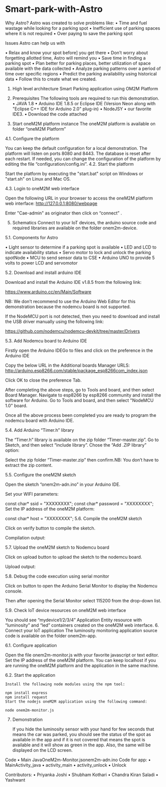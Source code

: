 # Smart-park-with-Astro
Why Astro?
Astro was created to solve problems like:
•	Time and fuel wastage while looking for a parking spot
•	Inefficient use of parking spaces where it is not required
•	Over paying to save the parking spot

Issues Astro can help us with

•	Relax and know your spot before] you get there
•	Don’t worry about forgetting allotted time, Astro will remind you
•	Save time in finding a parking spot
•	Plan better for parking places, better utilization of space available with the data collected
•	Analyze parking patterns over a period of time over specific regions
•	Predict the parking availability using historical data
•	Follow this to create what we created.

1. High level architecture
	Smart Parking application using OM2M Platform
 
2. Prerequisites
The following tools are required to run this demonstration.
•	JAVA 1.8
•	Arduino IDE 1.8.5 or Eclipse IDE (Version Neon along with "Eclipse C++ IDE for Arduino 2.0" plug-in)
•	NodeJSY
•	our favorite IDE3. 
•	Download the code attached
4. Start oneM2M platform instance
The oneM2M platform is available on folder “oneM2M Platform”

4.1. Configure the platform

You can keep the default configuration for a local demonstration. The platform will listen on ports 8080 and 8443. The database is reset after each restart.
If needed, you can change the configuration of the platform by editing the file “configuration/config.ini”.
4.2. Start the platform

Start the platform by executing the "start.bat" script on Windows or "start.sh" on Linux and Mac OS.
 
4.3. Login to oneM2M web interface

Open the following URL in your browser to access the oneM2M platform web interface: http://127.0.0.1:8080/webpage

Enter "Cae-admin" as originator then click on “connect” .
 
5. Schematics
Connect to your IoT devices, the arduino source code and required libraries are available on the folder onem2m-device.
 
5.1. Components for Astro

•	Light sensor to determine if a parking spot is available
•	LED and LCD to indicate availability status
•	Servo motor to lock and unlock the parking spotNode
•	MCU to send sensor data to CSE
•	Arduino UNO to provide 5 volts to power LCD and servomotor

5.2. Download and install arduino IDE

Download and install the Arduino IDE v1.8.5 from the following link:

https://www.arduino.cc/en/Main/Software

NB: We don’t recommend to use the Arduino Web Editor for this demonstration because the nodemcu board is not supported.

If the NodeMCU port is not detected, then you need to download and install the USB driver manually using the following link:

https://github.com/nodemcu/nodemcu-devkit/tree/master/Drivers

5.3. Add Nodemcu board to Arduino IDE

Firstly open the Arduino IDEGo to files and click on the preference in the Arduino IDE

Copy the below URL in the Additional boards Manager URLS: http://arduino.esp8266.com/stable/package_esp8266com_index.json

Click OK to close the preference Tab.
 
After completing the above steps, go to Tools and board, and then select Board Manager.
 Navigate to esp8266 by esp8266 community and install the software for Arduino.
 Go to Tools and board, and then select "NodeMCU 1.0" board.

Once all the above process been completed you are ready to program the nodemcu board with Arduino IDE.

5.4. Add Arduino “Timer.h” library

The “Timer.h” library is available on the zip folder “Timer-master.zip”. Go to Sketch, and then select “include library”. Chose the “Add .ZIP library” option:
 
Select the zip folder “Timer-master.zip” then confirm.NB: You don’t have to extract the zip content.

5.5. Configure the oneM2M sketch

Open the sketch “onem2m-adn.ino” in your Arduino IDE.

Set your WIFI parameters:

const char* ssid = "XXXXXXXX";
const char* password = "XXXXXXXX";
Set the IP address of the oneM2M platform:

const char* host = "XXXXXXXX";
5.6. Compile the oneM2M sketch

Click on verify button to compile the sketch.

Compilation output:
 
5.7. Upload the oneM2M sketch to Nodemcu board

Click on upload button to upload the sketch to the nodemcu board.
 
Upload output:

5.8. Debug the code execution using serial monitor

Click on button to open the Arduino Serial Monitor to display the Nodemcu console.

Then after opening the Serial Monitor select 115200 from the drop-down list.
 
5.9. Check IoT device resources on oneM2M web interface

You should see “mydevice1/2/3/4” Application Entity resource with “luminosity” and “led” containers created on the oneM2M web interface.
 6. Connect your IoT application
The luminosity monitoring application source code is available on the folder onem2m-app.

6.1. Configure application

Open the file onem2m-monitor.js with your favorite javascript or text editor. Set the IP address of the oneM2M platform. You can keep localhost if you are running the oneM2M platform and the application in the same machine.

6.2. Start the application

	Install the following node modules using the npm tool:

	npm install express
	npm install request
	Start the nodejs oneM2M application using the following command:

	node onem2m-monitor.js
7. Demonstration

	If you hide the luminosity sensor with your hand for few seconds that means the car was parked, you should see the status of the spot as available in the app and if it is not covered that means the spot is available and it will show as green in the app. Also, the same will be displayed on the LCD screen.


Code
•	Main JavaOneM2m-Monitor.jsonem2m-adn.ino
Code for app:
•	MainActivity_java
•	activity_main
•	activity_unlock
•	Unlock

Contributors:
•	Priyanka Joshi
•	Shubham Kothari
•	Chandra Kiran Saladi
•	Yashwant
